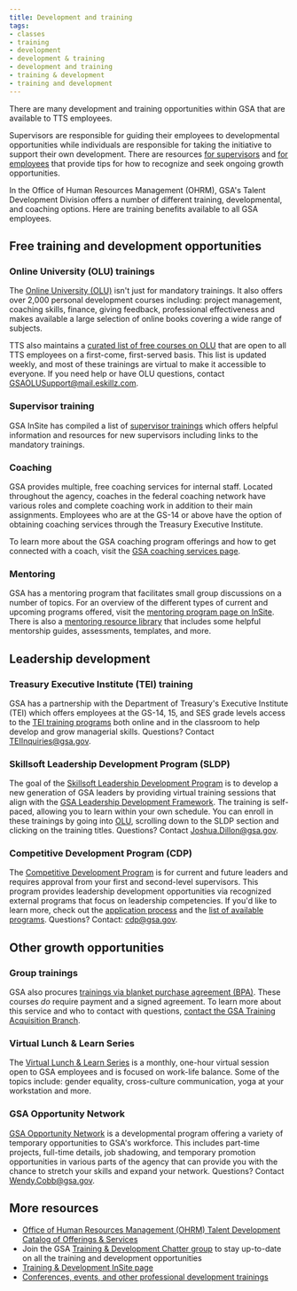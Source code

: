 ```yaml
---
title: Development and training
tags:
- classes
- training
- development
- development & training
- development and training
- training & development
- training and development
---
```


There are many development and training opportunities within GSA that are available to TTS employees.

Supervisors are responsible for guiding their employees to developmental opportunities while individuals are responsible for taking the initiative to support their own development. There are resources [for supervisors](https://docs.google.com/document/d/1HB9Gg2J_zra8SfJsxZ3cxyXvyaRfLhE8jw0q234KyXc/edit?usp=sharing) and [for employees](https://docs.google.com/document/d/1jVolEwO-Kt0SPOJ5DJSzmhIzMPMUjeL35BTeMgdwj7A/edit?usp=sharing) that provide tips for how to recognize and seek ongoing growth opportunities.

In the Office of Human Resources Management (OHRM), GSA's Talent Development Division offers a number of different training, developmental, and coaching options. Here are training benefits available to all GSA employees.

## Free training and development opportunities

### Online University (OLU) trainings

The [Online University (OLU)](https://gsaolu.gsa.gov/) isn't just for mandatory trainings. It also offers over 2,000 personal development courses including: project management, coaching skills, finance, giving feedback, professional effectiveness and makes available a large selection of online books covering a wide range of subjects.

TTS also maintains a [curated list of free courses on OLU](https://docs.google.com/spreadsheets/d/1_IofrlGEDxOt54XWSrw9S0RlJOrlVcZjOJlcqxzMOOI/edit?usp=sharing) that are open to all TTS employees on a first-come, first-served basis. This list is updated weekly, and most of these trainings are virtual to make it accessible to everyone. If you need help or have OLU questions, contact [GSAOLUSupport@mail.eskillz.com](mailto:GSAOLUSupport@mail.eskillz.com).

### Supervisor training

GSA InSite has compiled a list of [supervisor trainings](https://insite.gsa.gov/topics/training-and-development/supervisor-resources/new-supervisors) which offers helpful information and resources for new supervisors including links to the mandatory trainings.

### Coaching

GSA provides multiple, free coaching services for internal staff. Located throughout the agency, coaches in the federal coaching network have various roles and complete coaching work in addition to their main assignments. Employees who are at the GS-14 or above have the option of obtaining coaching services through the Treasury Executive Institute.

To learn more about the GSA coaching program offerings and how to get connected with a coach, visit the [GSA coaching services page](https://insite.gsa.gov/topics/training-and-development/developmental-services/coaching-services/how-do-i-get-a-coach).

### Mentoring

GSA has a mentoring program that facilitates small group discussions on a number of topics. For an overview of the different types of current and upcoming programs offered, visit the [mentoring program page on InSite](https://insite.gsa.gov/topics/training-and-development/mentoring-program). There is also a [mentoring resource library](https://insite.gsa.gov/topics/training-and-development/mentoring-program/mentoring-resource-library) that includes some helpful mentorship guides, assessments, templates, and more.

## Leadership development

### Treasury Executive Institute (TEI) training

GSA has a partnership with the Department of Treasury's Executive Institute (TEI) which offers employees at the GS-14, 15, and SES grade levels access to the [TEI training programs](https://insite.gsa.gov/topics/training-and-development/leadership-resources/treasury-executive-institute-tei) both online and in the classroom to help develop and grow managerial skills. Questions? Contact [TEIInquiries@gsa.gov](mailto:TEIInquiries@gsa.gov).

### Skillsoft Leadership Development Program (SLDP)

The goal of the [Skillsoft Leadership Development Program](https://insite.gsa.gov/employee-resources/training-and-development/leadership-resources/skillsoft-leadership-development-program) is to develop a new generation of GSA leaders by providing virtual training sessions that align with the [GSA Leadership Development Framework](https://insite.gsa.gov/cdnstatic/insite/GSA_Leadership_Development_Framework.pdf). The training is self-paced, allowing you to learn within your own schedule. You can enroll in these trainings by going into [OLU](https://gsaolu.gsa.gov/), scrolling down to the SLDP section and clicking on the training titles. Questions? Contact [Joshua.Dillon@gsa.gov](mailto:Joshua.Dillon@gsa.gov).

### Competitive Development Program (CDP)

The [Competitive Development Program](https://insite.gsa.gov/topics/training-and-development/leadership-resources/competitive-development-program-cdp) is for current and future leaders and requires approval from your first and second-level supervisors. This program provides leadership development opportunities via recognized external programs that focus on leadership competencies. If you'd like to learn more, check out the [application process](https://docs.google.com/document/d/1WS3vaYPXtdaz36hCjrey3H0Ew0UNWIGm-J8w4JHynh4/edit) and the [list of available programs](https://docs.google.com/document/d/1BqDQbiu2_H8jvzEf6xxTFY5mH4qHcCeSPyT_ykmhHsI/edit). Questions? Contact: [cdp@gsa.gov](mailto:cdp@gsa.gov).

## Other growth opportunities

### Group trainings

GSA also procures [trainings via blanket purchase agreement (BPA)](https://docs.google.com/spreadsheets/d/1ptc22YXW2u_Yk1Zg7eiFvnT2RYb6eV8CVPRn0Gp3GmI/edit#gid=1410148690). These courses _do_ require payment and a signed agreement. To learn more about this service and who to contact with questions, [contact the GSA Training Acquisition Branch](https://insite.gsa.gov/topics/training-and-development/developmental-services/training-acquisition-previously-u4p).

### Virtual Lunch & Learn Series

The [Virtual Lunch & Learn Series](https://insite.gsa.gov/employee-resources/training-and-development/continuous-learning/virtual-lunch-learn-series) is a monthly, one-hour virtual session open to GSA employees and is focused on work-life balance. Some of the topics include: gender equality, cross-culture communication, yoga at your workstation and more.

### GSA Opportunity Network

[GSA Opportunity Network](https://insite.gsa.gov/employee-resources/training-and-development/opportunity-network) is a developmental program offering a variety of temporary opportunities to GSA's workforce. This includes part-time projects, full-time details, job shadowing, and temporary promotion opportunities in various parts of the agency that can provide you with the chance to stretch your skills and expand your network. Questions? Contact [Wendy.Cobb@gsa.gov](mailto:wendy.cobb@gsa.gov).

## More resources

* [Office of Human Resources Management (OHRM) Talent Development Catalog of Offerings & Services](https://docs.google.com/document/d/1iYLvZn2XLAmdF7FDvujjK9xCsGOtWTlb1RlWlNKPtxE/edit)
* Join the GSA [Training & Development Chatter group](https://gsa.my.salesforce.com/_ui/core/chatter/groups/GroupProfilePage?g=0F9t0000000H1uQ)
to stay up-to-date on all the training and development opportunities
* [Training & Development InSite page](https://insite.gsa.gov/employee-resources/training-and-development/)
* [Conferences, events, and other professional development trainings]({{site.baseurl}}/conferences-events-training/)

